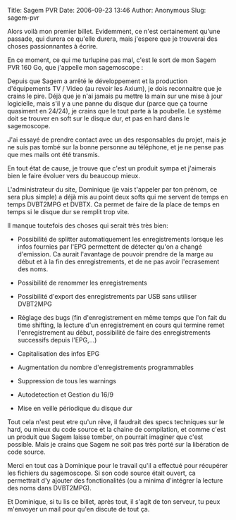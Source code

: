 Title: Sagem PVR
Date: 2006-09-23 13:46
Author: Anonymous
Slug: sagem-pvr

<div
class="field field-name-body field-type-text-with-summary field-label-hidden">

<div class="field-items">

<div class="field-item even">

Alors voilà mon premier billet. Evidemment, ce n'est certainement qu'une
passade, qui durera ce qu'elle durera, mais j'espere que je trouverai
des choses passionnantes à écrire.

</p>
En ce moment, ce qui me turlupine pas mal, c'est le sort de mon Sagem
PVR 160 Go, que j'appelle mon sagemoscope :  

Depuis que Sagem a arrêté le développement et la production
d'équipements TV / Video (au revoir les Axium), je dois reconnaitre que
je crains le pire. Déjà que je n'ai jamais pu mettre la main sur une
mise à jour logicielle, mais s'il y a une panne du disque dur (parce que
ça tourne quasiment en 24/24), je crains que le tout parte à la
poubelle. Le système doit se trouver en soft sur le disque dur, et pas
en hard dans le sagemoscope.

</p>
J'ai essayé de prendre contact avec un des responsables du projet, mais
je ne suis pas tombé sur la bonne personne au téléphone, et je ne pense
pas que mes mails ont été transmis.

</p>
En tout état de cause, je trouve que c'est un produit sympa et
j'aimerais bien le faire évoluer vers du beaucoup mieux.

</p>
L'administrateur du site, Dominique (je vais t'appeler par ton prénom,
ce sera plus simple) a déjà mis au point deux softs qui me servent de
temps en temps DVBT2MPG et DVBTX. Ca permet de faire de la place de
temps en temps si le disque dur se remplit trop vite.

</p>
Il manque toutefois des choses qui serait très très bien:  

- Possibilité de splitter automatiquement les enregistrements lorsque
les infos fournies par l'EPG permettent de détecter qu'on a changé
d'emission. Ca aurait l'avantage de pouvoir prendre de la marge au début
et à la fin des enregistrements, et de ne pas avoir l'ecrasement des
noms.  

- Possibilité de renommer les enregistrements  

- Possibilité d'export des enregistrements par USB sans utiliser
DVBT2MPG  

- Réglage des bugs (fin d'enregistrement en même temps que l'on fait du
time shifting, la lecture d'un enregistrement en cours qui termine remet
l'enregistrement au début, possibilité de faire des enregistrements
successifs depuis l'EPG,...)  

- Capitalisation des infos EPG  

- Augmentation du nombre d'enregistrements programmables  

- Suppression de tous les warnings  

- Autodetection et Gestion du 16/9  

- Mise en veille périodique du disque dur

</p>
Tout cela n'est peut etre qu'un rêve, il faudrait des specs techniques
sur le hard, ou mieux du code source et la chaine de compilation, et
comme c'est un produit que Sagem laisse tomber, on pourrait imaginer que
c'est possible. Mais je crains que Sagem ne soit pas très porté sur la
libération de code source.

</p>
Merci en tout cas à Dominique pour le travail qu'il a effectué pour
récupérer les fichiers du sagemoscope. Si son code source était ouvert,
ca permettrait d'y ajouter des fonctionalités (ou a minima d'intégrer la
lecture des noms dans DVBT2MPG).

</p>
Et Dominique, si tu lis ce billet, après tout, il s'agit de ton serveur,
tu peux m'envoyer un mail pour qu'en discute de tout ça.

</p>
<p>

</div>

</div>

</div>

</p>

